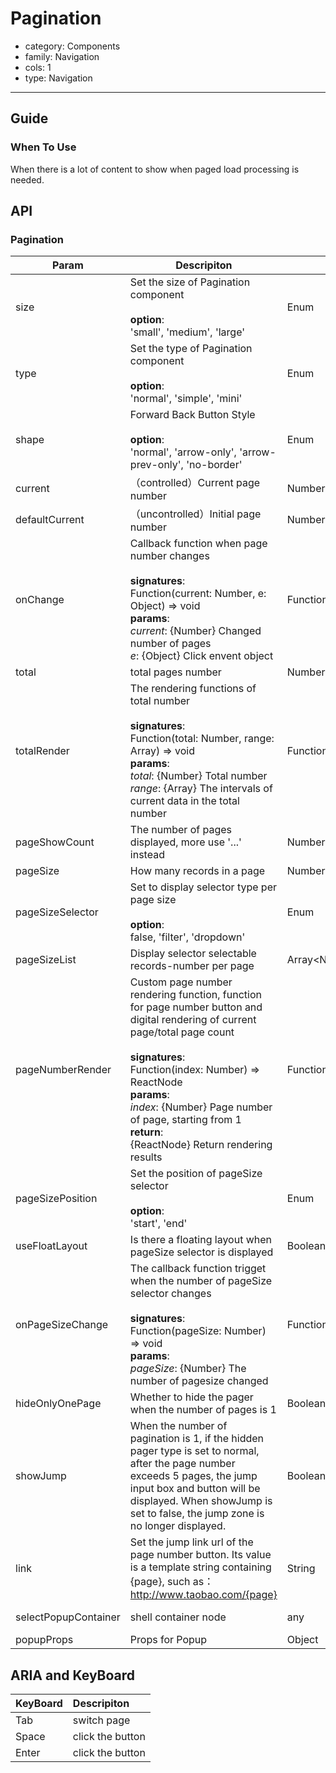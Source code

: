 # Pagination

-   category: Components
-   family: Navigation
-   cols: 1
-   type: Navigation

---

## Guide

### When To Use

When there is a lot of content to show when paged load processing is needed.

## API

### Pagination

| Param | Descripiton  | Type  | Default Value |
| -------------------- | -------------------------------- | --------------- | --------------- |
| size             | Set the size of Pagination component<br><br>**option**:<br>'small', 'medium', 'large'              | Enum                              | 'medium'    |
| type             | Set the type of Pagination component<br><br>**option**:<br>'normal', 'simple', 'mini'                                                                                          | Enum                              | 'normal'    |
| shape            | Forward Back Button Style<br><br>**option**:<br>'normal', 'arrow-only', 'arrow-prev-only', 'no-border'                                                            | Enum                              | 'normal'    |
| current          | （controlled）Current page number                  | Number           | -           |
| defaultCurrent   | （uncontrolled）Initial page number                               | Number                            | 1           |
| onChange         | Callback function when page number changes<br><br>**signatures**:<br>Function(current: Number, e: Object) => void<br>**params**:<br>_current_: {Number} Changed number of pages<br>_e_: {Object} Click envent object | Function                          | () => {}    |
| total            | total pages number                             | Number                            | 100         |
| totalRender      | The rendering functions of total number <br><br>**signatures**:<br>Function(total: Number, range: Array) => void<br>**params**:<br>_total_: {Number} Total number<br>_range_: {Array} The intervals of current data in the total number    | Function                          | -           |
| pageShowCount    | The number of pages displayed, more use '...' instead      | Number    | 5           |
| pageSize         | How many records in a page                          | Number                            | 10          |
| pageSizeSelector | Set to display selector type per page size <br><br>**option**:<br>false, 'filter', 'dropdown'                                                                                      | Enum                              | false       |
| pageSizeList     | Display selector selectable records-number per page                                  | Array&lt;Number>/Array&lt;Object> | [5, 10, 20] |
| pageNumberRender | Custom page number rendering function, function for page number button and digital rendering of current page/total page count<br><br>**signatures**:<br>Function(index: Number) => ReactNode<br>**params**:<br>_index_: {Number} Page number of page, starting from 1<br>**return**:<br>{ReactNode} Return rendering results<br> | Function                          | index => index |
| pageSizePosition | Set the position of pageSize selector<br><br>**option**:<br>'start', 'end'                                                                                              | Enum                              | 'start'     |
| useFloatLayout   | Is there a floating layout when pageSize selector is displayed                  | Boolean                           | false       |
| onPageSizeChange |  The callback function trigget when the number of pageSize selector changes<br><br>**signatures**:<br>Function(pageSize: Number) => void<br>**params**:<br>_pageSize_: {Number} The number of pagesize changed                         | Function                          | () => {}    |
| hideOnlyOnePage  | Whether to hide the pager when the number of pages is 1                     | Boolean                           | false       |
| showJump         | When the number of pagination is 1, if the hidden pager type is set to normal, after the page number exceeds 5 pages, the jump input box and button will be displayed. When showJump is set to false, the jump zone is no longer displayed.                                                                      | Boolean                           | true        |
| link             | Set the jump link url of the page number button. Its value is a template string containing {page}, such as：<http://www.taobao.com/{page}>                                                                                  | String                            | -           |
| selectPopupContainer | shell container node                                                                                                                                                                       | any                               | node => node.parentNode |
| popupProps       | Props for Popup                                                                                                                                                         | Object  | -                   |

## ARIA and KeyBoard

| KeyBoard          | Descripiton                              |
| :---------- | :------------------------------ |
| Tab | switch page |
| Space | click the button |
| Enter | click the button |
